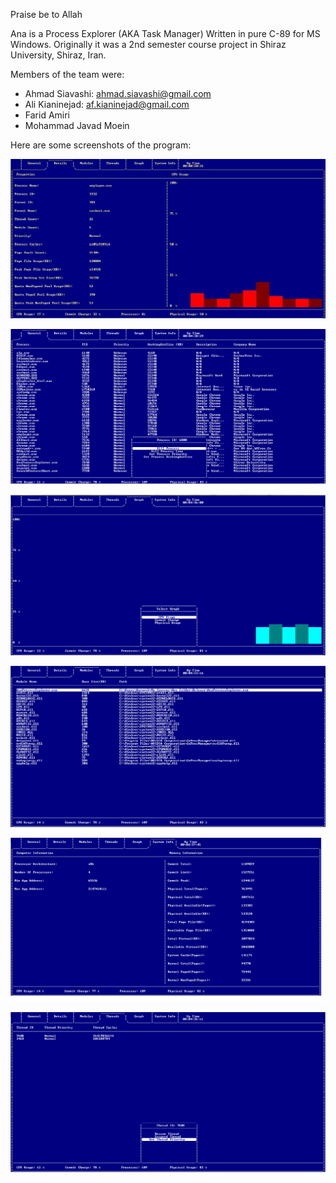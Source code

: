 Praise be to Allah

Ana is a Process Explorer (AKA Task Manager) Written in pure C-89 for MS Windows.
Originally it was a 2nd semester course project in Shiraz University, Shiraz, Iran.

Members of the team were:
- Ahmad Siavashi: ahmad.siavashi@gmail.com
- Ali Kianinejad: af.kianinejad@gmail.com
- Farid Amiri
- Mohammad Javad Moein

Here are some screenshots of the program:

![Alt text](/Screenshots/AnaProcessExplorer_Details.jpg?raw=true "Ana Process Explorer")

![Alt text](/Screenshots/AnaProcessExplorer_General2.jpg?raw=true "Ana Process Explorer")

![Alt text](/Screenshots/AnaProcessExplorer_Graphs.jpg?raw=true "Ana Process Explorer")

![Alt text](/Screenshots/AnaProcessExplorer_Modules.jpg?raw=true "Ana Process Explorer")

![Alt text](/Screenshots/AnaProcessExplorer_SysInfo.jpg?raw=true "Ana Process Explorer")

![Alt text](/Screenshots/AnaProcessExplorer_Threads.jpg?raw=true "Ana Process Explorer")
